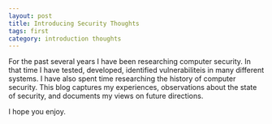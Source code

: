 ```yaml
---
layout: post
title: Introducing Security Thoughts 
tags: first
category: introduction thoughts
---
```


For the past several years I have been researching computer security. In that time I have tested, developed, identified vulnerabiliteis in many different systems. I have also spent time researching the history of computer security. This blog captures my experiences, observations about the state of security, and documents my views on future directions. 

I hope you enjoy.
